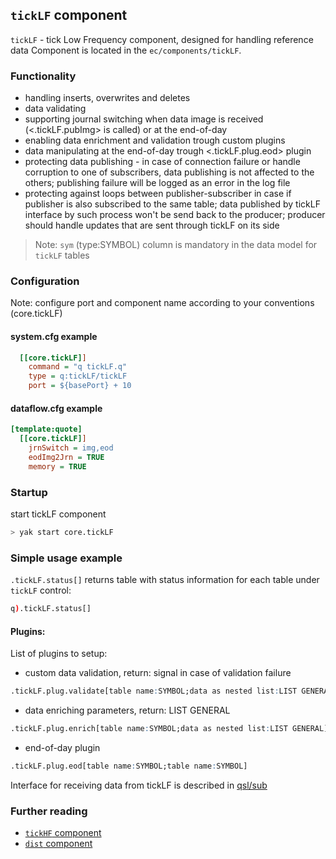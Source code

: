 ## **`tickLF` component**
`tickLF` - tick Low Frequency component, designed for handling reference data
Component is located in the `ec/components/tickLF`.

### Functionality
- handling inserts, overwrites and deletes
- data validating
- supporting journal switching when data image is received (<.tickLF.pubImg> is called) or at the end-of-day
- enabling data enrichment and validation trough custom plugins
- data manipulating at the end-of-day trough <.tickLF.plug.eod> plugin
- protecting data publishing - in case of connection failure or handle corruption to one of subscribers, 
  data publishing is not affected to the others; publishing failure will be logged as an error in the log file
- protecting against loops between publisher-subscriber in case if publisher is also subscribed to the same table; 
  data published by tickLF interface by such process won't be send back to the producer; producer should handle updates that are sent through tickLF on its side

> Note:
> `sym` (type:SYMBOL) column is mandatory in the data model for `tickLF` tables

### Configuration
Note: configure port and component name according to your conventions (core.tickLF)

#### system.cfg example
```cfg
  [[core.tickLF]]
    command = "q tickLF.q"
    type = q:tickLF/tickLF
    port = ${basePort} + 10
```

#### dataflow.cfg example
```cfg
[template:quote]
  [[core.tickLF]]
    jrnSwitch = img,eod
    eodImg2Jrn = TRUE
    memory = TRUE
```

### Startup
start tickLF component
```bash
> yak start core.tickLF
```

### Simple usage example
`.tickLF.status[]` returns table with status information for each table under `tickLF` control:

```q
q).tickLF.status[]
```

#### Plugins:
List of plugins to setup:
- custom data validation, return: signal in case of validation failure
```q
.tickLF.plug.validate[table name:SYMBOL;data as nested list:LIST GENERAL]
```
- data enriching parameters, return: LIST GENERAL
```q
.tickLF.plug.enrich[table name:SYMBOL;data as nested list:LIST GENERAL]
```
- end-of-day plugin
```q
.tickLF.plug.eod[table name:SYMBOL;table name:SYMBOL]
```
Interface for receiving data from tickLF is described in [qsl/sub](../../libraries/qsl/sub.q)

### Further reading

- [`tickHF` component](../tickHF)
- [`dist` component](../dist)
